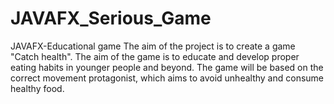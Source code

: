 # JAVAFX_Serious_Game
JAVAFX-Educational game
The aim of the project is to create a game "Catch health". 
The aim of the game is to educate and develop proper 
eating habits in younger people and beyond. 
The game will be based on the correct movement 
protagonist, which aims to avoid unhealthy 
and consume healthy food.
